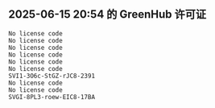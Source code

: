 ## 2025-06-15 20:54 的 GreenHub 许可证
```
No license code
No license code
No license code
No license code
No license code
No license code
SVI1-3O6c-StGZ-rJC8-2391
No license code
No license code
SVGI-8PL3-roew-EIC8-17BA
```
